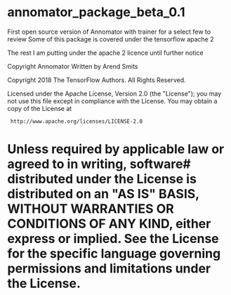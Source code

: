 # annomator_package_beta_0.1
First open source version of Annomator with trainer for a select few to review
Some of this package is covered under the tensorflow apache 2

The rest I am putting under the apache 2 licence until further notice

Copyright Annomator
Written by Arend Smits

Copyright 2018 The TensorFlow Authors. All Rights Reserved.

Licensed under the Apache License, Version 2.0 (the "License");
you may not use this file except in compliance with the License.
You may obtain a copy of the License at

     http://www.apache.org/licenses/LICENSE-2.0

 Unless required by applicable law or agreed to in writing, software# distributed under the License is distributed on an "AS IS" BASIS,
 WITHOUT WARRANTIES OR CONDITIONS OF ANY KIND, either express or implied.
 See the License for the specific language governing permissions and
 limitations under the License.
 ==============================================================================

